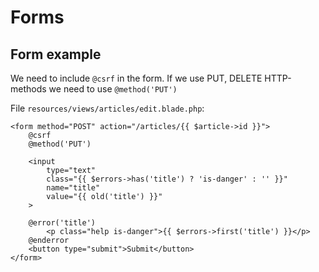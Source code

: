 # Forms

## Form example

We need to include `@csrf` in the form.
If we use PUT, DELETE HTTP-methods we need to use `@method('PUT')`

File `resources/views/articles/edit.blade.php`:

```blade
<form method="POST" action="/articles/{{ $article->id }}">
    @csrf
    @method('PUT')

    <input 
        type="text"
        class="{{ $errors->has('title') ? 'is-danger' : '' }}" 
        name="title"
        value="{{ old('title') }}"
    >
    
    @error('title')
        <p class="help is-danger">{{ $errors->first('title') }}</p>
    @enderror
    <button type="submit">Submit</button>
</form>
```
